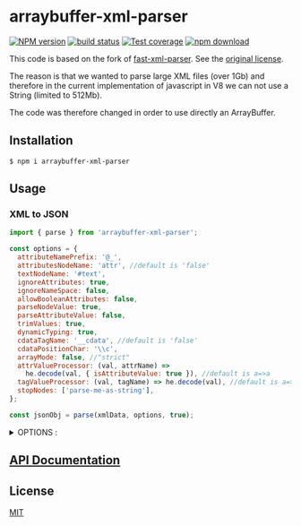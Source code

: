 # arraybuffer-xml-parser

[![NPM version][npm-image]][npm-url]
[![build status][ci-image]][ci-url]
[![Test coverage][codecov-image]][codecov-url]
[![npm download][download-image]][download-url]

This code is based on the fork of [fast-xml-parser](https://www.npmjs.com/package/fast-xml-parser). See the [original license](LICENSE-ORIGINAL).

The reason is that we wanted to parse large XML files (over 1Gb) and therefore in the current implementation of javascript in V8 we can not use a String (limited to 512Mb).

The code was therefore changed in order to use directly an ArrayBuffer.

## Installation

`$ npm i arraybuffer-xml-parser`

## Usage

### XML to JSON

```js
import { parse } from 'arraybuffer-xml-parser';

const options = {
  attributeNamePrefix: '@_',
  attributesNodeName: 'attr', //default is 'false'
  textNodeName: '#text',
  ignoreAttributes: true,
  ignoreNameSpace: false,
  allowBooleanAttributes: false,
  parseNodeValue: true,
  parseAttributeValue: false,
  trimValues: true,
  dynamicTyping: true,
  cdataTagName: '__cdata', //default is 'false'
  cdataPositionChar: '\\c',
  arrayMode: false, //"strict"
  attrValueProcessor: (val, attrName) =>
    he.decode(val, { isAttributeValue: true }), //default is a=>a
  tagValueProcessor: (val, tagName) => he.decode(val), //default is a=>a
  stopNodes: ['parse-me-as-string'],
};

const jsonObj = parse(xmlData, options, true);
```

<details>
	<summary>OPTIONS :</summary>

- **attributeNamePrefix** : prepend given string to attribute name for identification
- **attributesNodeName**: (Valid name) Group all the attributes as properties of given name.
- **ignoreAttributes** : Ignore attributes to be parsed.
- **ignoreNameSpace** : Remove namespace string from tag and attribute names.
- **allowBooleanAttributes** : a tag can have attributes without any value
- **parseNodeValue** : Parse the value of text node to float, integer, or boolean.
- **parseAttributeValue** : Parse the value of an attribute to float, integer, or boolean.
- **trimValues** : trim string values of an attribute or node
- **cdataTagName** : If specified, parser parse CDATA as nested tag instead of adding it's value to parent tag.
- **cdataPositionChar** : It'll help to covert JSON back to XML without losing CDATA position.
- **arrayMode** : When `false`, a tag with single occurrence is parsed as an object but as an array in case of multiple occurences. When `true`, a tag will be parsed as an array always excluding leaf nodes. When `strict`, all the tags will be parsed as array only. When instance of `RegEx`, only tags will be parsed as array that match the regex. When `function` a tag name is passed to the callback that can be checked.
- **tagValueProcessor** : Process tag value during transformation. Like HTML decoding, word capitalization, etc. Applicable in case of string only.
- **attrValueProcessor** : Process attribute value during transformation. Like HTML decoding, word capitalization, etc. Applicable in case of string only.
- **stopNodes** : an array of tag names which are not required to be parsed. Instead their values are parsed as string.

</details>

## [API Documentation](https://cheminfo.github.io/arraybuffer-xml-parser/)

## License

[MIT](./LICENSE)

[npm-image]: https://img.shields.io/npm/v/arraybuffer-xml-parser.svg
[npm-url]: https://www.npmjs.com/package/arraybuffer-xml-parser
[ci-image]: https://github.com/cheminfo/arraybuffer-xml-parser/workflows/Node.js%20CI/badge.svg?branch=main
[ci-url]: https://github.com/cheminfo/arraybuffer-xml-parser/actions?query=workflow%3A%22Node.js+CI%22
[codecov-image]: https://img.shields.io/codecov/c/github/cheminfo/arraybuffer-xml-parser.svg
[codecov-url]: https://codecov.io/gh/cheminfo/arraybuffer-xml-parser
[download-image]: https://img.shields.io/npm/dm/arraybuffer-xml-parser.svg
[download-url]: https://www.npmjs.com/package/arraybuffer-xml-parser

